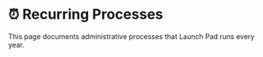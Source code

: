 # ⏰ Recurring Processes

This page documents administrative processes that Launch Pad runs every year.
